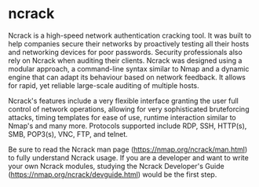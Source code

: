# ncrack

Ncrack is a high-speed network authentication cracking tool. It was built to help companies secure their networks by proactively testing all their hosts and networking devices for poor passwords. Security professionals also rely on Ncrack when auditing their clients. Ncrack was designed using a modular approach, a command-line syntax similar to Nmap and a dynamic engine that can adapt its behaviour based on network feedback. It allows for rapid, yet reliable large-scale auditing of multiple hosts.

Ncrack's features include a very flexible interface granting the user full control of network operations, allowing for very sophisticated bruteforcing attacks, timing templates for ease of use, runtime interaction similar to Nmap's and many more. Protocols supported include RDP, SSH, HTTP(s), SMB, POP3(s), VNC, FTP, and telnet.

Be sure to read the Ncrack man page (https://nmap.org/ncrack/man.html) to fully understand Ncrack usage. If you are a developer and want to write your own Ncrack modules, studying the Ncrack Developer's Guide (https://nmap.org/ncrack/devguide.html) would be the first step.

